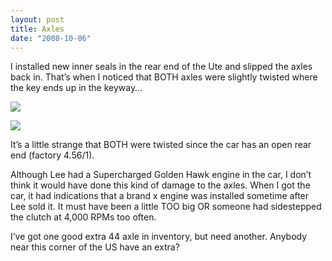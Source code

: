 ```yaml
---
layout: post
title: Axles
date: "2008-10-06"
---
```


I installed new inner seals in the rear end of the Ute and slipped the axles back in. That’s when I noticed that BOTH axles were slightly twisted where the key ends up in the keyway…

![](/images/Kart_Hauler_Blog/22-undercarriage_010.jpg)

![](/images/Kart_Hauler_Blog/22-undercarriage_011.jpg)

It’s a little strange that BOTH were twisted since the car has an open rear end (factory 4.56/1).

Although Lee had a Supercharged Golden Hawk engine in the car, I don’t think it would have done this kind of damage to the axles. When I got the car, it had indications that a brand x engine was installed sometime after Lee sold it. It must have been a little TOO big OR someone had sidestepped the clutch at 4,000 RPMs too often.

I’ve got one good extra 44 axle in inventory, but need another. Anybody near this corner of the US have an extra?
